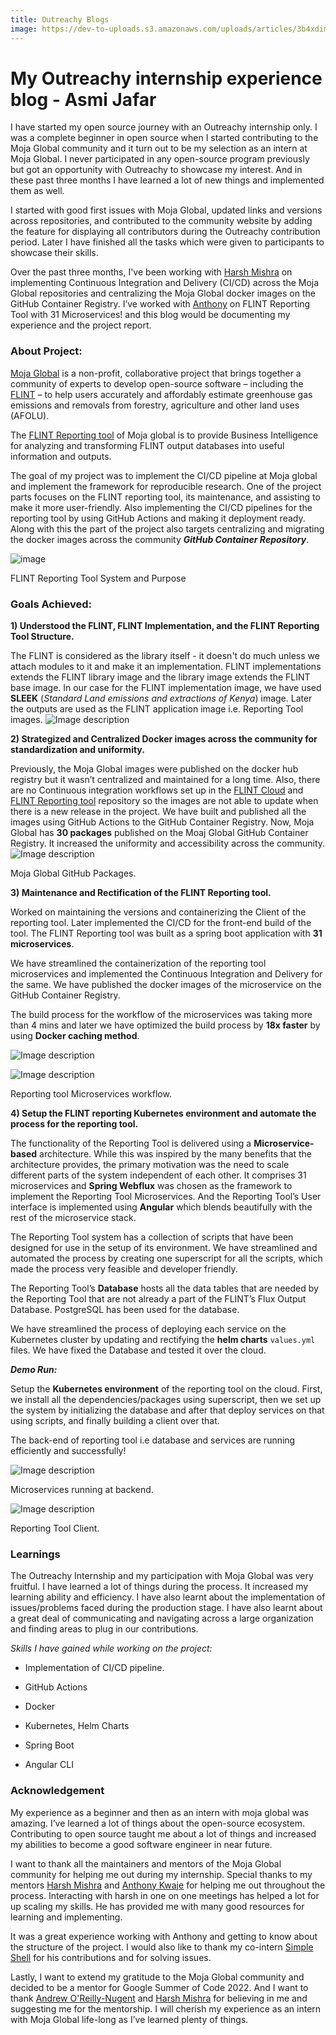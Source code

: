 ```yaml
---
title: Outreachy Blogs
image: https://dev-to-uploads.s3.amazonaws.com/uploads/articles/3b4xdim2k09gg085gwse.png
---
```


# My Outreachy internship experience blog - Asmi Jafar 

I have started my open source journey with an Outreachy internship only. I was a complete beginner in open source when I started contributing to the Moja Global community and it turn out to be my selection as an intern at Moja Global. I never participated in any open-source program previously but got an opportunity with Outreachy to showcase my interest. And in these past three months I have learned a lot of new things and implemented them as well.

I started with good first issues with Moja Global, updated links and versions across repositories, and contributed to the community website by adding the feature for displaying all contributors during the Outreachy contribution period. Later I have finished all the tasks which were given to participants to showcase their skills. 

Over the past three months, I've been working with [Harsh Mishra](https://github.com/HarshCasper) on implementing Continuous Integration and Delivery (CI/CD) across the Moja Global repositories and centralizing the Moja Global docker images on the GitHub Container Registry. I’ve worked with [Anthony](https://github.com/Tonnix) on FLINT Reporting Tool with 31 Microservices! and this blog would be documenting my experience and the project report.

<h3>About Project:</h3>

[Moja Global](https://github.com/moja-global) is a non-profit, collaborative project that brings together a community of experts to develop open-source software – including the [FLINT](https://github.com/moja-global/FLINT) – to help users accurately and affordably estimate greenhouse gas emissions and removals from forestry, agriculture and other land uses (AFOLU).

The [FLINT Reporting tool](https://github.com/moja-global/FLINT.Reporting) of Moja global is to provide Business Intelligence for analyzing and transforming FLINT output databases into useful information and outputs.

The goal of my project was to implement the CI/CD pipeline at Moja global and implement the framework for reproducible research. One of the project parts focuses on the FLINT reporting tool, its maintenance, and assisting to make it more user-friendly.  Also implementing the CI/CD pipelines for the reporting tool by using GitHub Actions and making it deployment ready. Along with this the part of the project also targets centralizing and migrating the docker images across the community **_GitHub Container Repository_**.

![image](https://dev-to-uploads.s3.amazonaws.com/uploads/articles/acqrdrxb4wk7oek2p6da.png)<figcaption>FLINT Reporting Tool System and Purpose<figcaption>

<h3>Goals Achieved:</h3>

**1) Understood the FLINT, FLINT Implementation, and the FLINT Reporting Tool Structure.**

The FLINT is considered as the library itself - it doesn't do much unless we attach modules to it and make it an implementation. FLINT implementations extends the FLINT library image and the library image extends the FLINT base image. In our case for the FLINT implementation image, we have used **SLEEK** (_Standard Land emissions and extractions of Kenya_) image. Later the outputs are used as the FLINT application image i.e. Reporting Tool images.
![Image description](https://dev-to-uploads.s3.amazonaws.com/uploads/articles/dvwru1debotkgl6u23ef.jpg)

**2) Strategized and Centralized Docker images across the community for standardization and uniformity.**
 
Previously, the Moja Global images were published on the docker hub registry but it wasn’t centralized and maintained for a long time. Also, there are no Continuous integration workflows set up in the [FLINT Cloud](https://github.com/moja-global/FLINT.Cloud) and [FLINT Reporting tool](https://github.com/moja-global/FLINT.Reporting) repository so the images are not able to update when there is a new release in the project. We have built and published all the images using GitHub Actions to the GitHub Container Registry. Now, Moja Global has **30 packages** published on the Moaj Global GitHub Container Registry. It increased the uniformity and accessibility across the community. 
![Image description](https://dev-to-uploads.s3.amazonaws.com/uploads/articles/c0aarfnhpyfw6dhywtys.png)<figcaption>Moja Global GitHub Packages.<figcaption>

**3) Maintenance and Rectification of the FLINT Reporting tool.**

Worked on maintaining the versions and containerizing the Client of the reporting tool. Later implemented the CI/CD for the front-end build of the tool. The FLINT Reporting tool was built as a spring boot application with **31 microservices**. 

We have streamlined the containerization of the reporting tool microservices and implemented the Continuous Integration and Delivery for the same. We have published the docker images of the microservice on the GitHub Container Registry.
 
The build process for the workflow of the microservices was taking more than 4 mins and later we have optimized the build process by **18x faster** by using **Docker caching method**. 

![Image description](https://dev-to-uploads.s3.amazonaws.com/uploads/articles/3lv0ds9nloeeomom27tl.png)

![Image description](https://dev-to-uploads.s3.amazonaws.com/uploads/articles/8dwtfeyxeneo3tuedy36.png)<figcaption>Reporting tool Microservices workflow.<figcaption>

**4) Setup the FLINT reporting Kubernetes environment and automate the process for the reporting tool.**

The functionality of the Reporting Tool is delivered using a **Microservice-based** architecture. While this was inspired by the many benefits that the architecture provides, the primary motivation was the need to scale different parts of the system independent of each other. 
It comprises 31 microservices and **Spring Webflux** was chosen as the framework to implement the Reporting Tool Microservices. And the Reporting Tool’s User interface is implemented using **Angular** which blends beautifully with the rest of the microservice stack. 

The Reporting Tool system has a collection of scripts that have been designed for use in the setup of its environment. We have streamlined and automated the process by creating one superscript for all the scripts, which made the process very feasible and developer friendly. 

The Reporting Tool’s **Database** hosts all the data tables that are needed by the Reporting Tool that are not already a part of the FLINT’s Flux Output Database. PostgreSQL has been used for the database. 

We have streamlined the process of deploying each service on the Kubernetes cluster by updating and rectifying the **helm charts** `values.yml` files. We have fixed the Database and tested it over the cloud.

_**Demo Run:**_

Setup the **Kubernetes environment** of the reporting tool on the cloud. First, we install all the dependencies/packages using superscript, then we set up the system by initializing the database and after that deploy services on that using scripts, and finally building a client over that. 

The back-end of reporting tool i.e database and services are running efficiently and successfully!

![Image description](https://dev-to-uploads.s3.amazonaws.com/uploads/articles/7qlzfjvtkfw8eltqnara.png)<figcaption>Microservices running at backend.<figcaption>

![Image description](https://dev-to-uploads.s3.amazonaws.com/uploads/articles/fgugh9v9m2mmg4rawshb.png)<figcaption>Reporting Tool Client.<figcaption>

<h3>Learnings</h3>
 
The Outreachy Internship and my participation with Moja Global was very fruitful. I have learned a lot of things during the process. It increased my learning ability and efficiency. I have also learnt about the implementation of issues/problems faced during the production stage. I have also learnt about a great deal of communicating and navigating across a large organization and finding areas to plug in our contributions.

_Skills I have gained while working on the project:_

- Implementation of CI/CD pipeline.

- GitHub Actions

- Docker 

- Kubernetes, Helm Charts

- Spring Boot

- Angular CLI

<h3>Acknowledgement</h3>

My experience as a beginner and then as an intern with moja global was amazing. I’ve learned a lot of things about the open-source ecosystem. Contributing to open source taught me about a lot of things and increased my abilities to become a good software engineer in near future.

I want to thank all the maintainers and mentors of the Moja Global community for helping me out during my internship. Special thanks to my mentors [Harsh Mishra](https://github.com/HarshCasper) and [Anthony Kwaje](https://github.com/Tonnix) for helping me out throughout the process. Interacting with harsh in one on one meetings has helped a lot for up scaling my skills.  He has provided me with many good resources for learning and implementing. 

It was a great experience working with Anthony and getting to know about the structure of the project. I would also like to thank my co-intern [Simple Shell](https://github.com/Simpleshell3) for his contributions and for solving issues. 

Lastly, I want to extend my gratitude to the Moja Global community and decided to be a mentor for Google Summer of Code 2022. And I want to thank [Andrew O'Reilly-Nugent](https://github.com/aornugent) and [Harsh Mishra](https://github.com/HarshCasper) for believing in me and suggesting me for the mentorship. I will cherish my experience as an intern with Moja Global life-long as I’ve learned plenty of things. 
